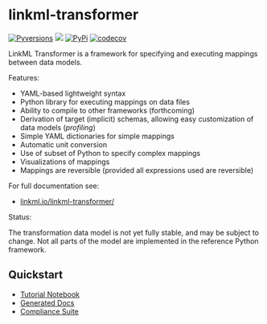 # linkml-transformer

[![Pyversions](https://img.shields.io/pypi/pyversions/linkml-transformer.svg)](https://pypi.python.org/pypi/linkml-transformer)
![](https://github.com/linkml/linkml-transformer/workflows/Build/badge.svg)
[![PyPi](https://img.shields.io/pypi/v/linkml-transformer.svg)](https://pypi.python.org/pypi/linkml-transformer)
[![codecov](https://codecov.io/gh/linkml/linkml-transformer/branch/main/graph/badge.svg?token=WNQNG986UN)](https://codecov.io/gh/linkml/linkml-transformer)

LinkML Transformer is a framework for specifying and executing mappings between data models.

Features:

- YAML-based lightweight syntax
- Python library for executing mappings on data files
- Ability to compile to other frameworks (forthcoming)
- Derivation of target (implicit) schemas, allowing easy customization of data models (*profiling*)
- Simple YAML dictionaries for simple mappings
- Automatic unit conversion
- Use of subset of Python to specify complex mappings
- Visualizations of mappings
- Mappings are reversible (provided all expressions used are reversible)

For full documentation see:

- [linkml.io/linkml-transformer/](https://linkml.io/linkml-transformer/)

Status:

The transformation data model is not yet fully stable, and may be subject to change.
Not all parts of the model are implemented in the reference Python framework.

## Quickstart

* [Tutorial Notebook](src/docs/examples/Tutorial.ipynb)
* [Generated Docs](https://linkml.github.io/linkml-transformer/)
* [Compliance Suite](https://linkml.github.io/linkml-transformer/specification/compliance)

